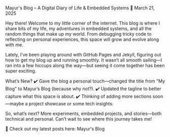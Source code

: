 Mayur's Blog – A Digital Diary of Life & Embedded Systems
📅 March 21, 2025

Hey there! Welcome to my little corner of the internet. This blog is where I share bits of my life, my adventures in embedded systems, and all the random things that make up my world. From debugging tricky code to reflecting on personal experiences, this space will grow and evolve along with me.

Lately, I’ve been playing around with GitHub Pages and Jekyll, figuring out how to get my blog up and running smoothly. It wasn’t all smooth sailing—I ran into a few hiccups along the way—but seeing it come together has been super exciting.

What’s New?
✔️ Gave the blog a personal touch—changed the title from "My Blog" to Mayur’s Blog (because why not?).
✔️ Updated the tagline to better capture what this space is about.
✔️ Thinking of adding more sections soon—maybe a project showcase or some tech insights.

So, what’s next? More experiments, embedded projects, and stories—both technical and personal. Can’t wait to see where this journey takes me!

🚀 Check out my latest posts here: Mayur's Blog

